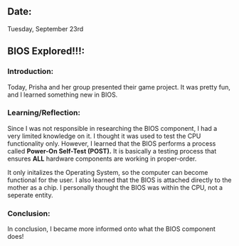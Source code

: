 ## Date:
Tuesday, September 23rd

## BIOS Explored!!!:

### Introduction:
Today, Prisha and her group presented their game project. It was pretty fun, and I learned something new in BIOS. 

### Learning/Reflection:
Since I was not responsible in researching the BIOS component, I had a very limited knowledge on it. I thought it was used to test the CPU functionality only. However, I learned that the BIOS performs a process called **Power-On Self-Test (POST).** It is basically a testing process that ensures **ALL** hardware components are working in proper-order. 

It only initalizes the Operating System, so the computer can become functional for the user. I also learned that the BIOS is attached directly to the mother as a chip. I personally thought the BIOS was within the CPU, not a seperate entity.

### Conclusion:
In conclusion, I became more informed onto what the BIOS component does! 
